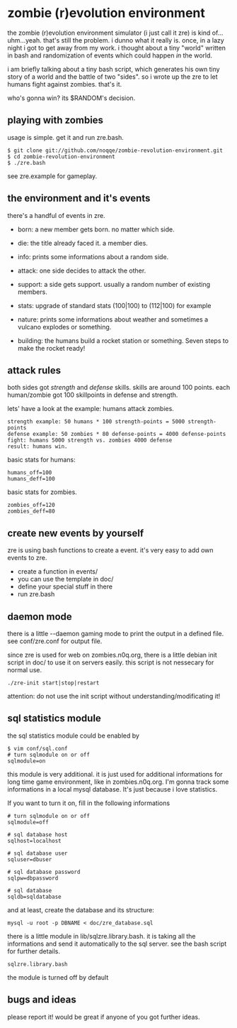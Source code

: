 zombie (r)evolution environment 
================================

the zombie (r)evolution environment simulator (i just call it zre) is kind of... uhm...yeah. 
that's still the problem. i dunno what it really is. once, in a lazy night i got to 
get away from my work. i thought about a tiny "world" written in bash and randomization of events
which could happen _in_ the world. 

i am briefly talking about a tiny bash script, which generates his own tiny
story of a world and the battle of two "sides". so i wrote up the zre to 
let humans fight against zombies. that's it. 

who's gonna win? its $RANDOM's decision. 

playing with zombies
--------------------

usage is simple. get it and run zre.bash.

    $ git clone git://github.com/noqqe/zombie-revolution-environment.git
    $ cd zombie-revolution-environment
    $ ./zre.bash

see zre.example for gameplay.

the environment and it's events
-------------------------------

there's a handful of events in zre. 

* born: a new member gets born. no matter which side.

* die: the title already faced it. a member dies.

* info: prints some informations about a random side.

* attack: one side decides to attack the other.

* support: a side gets support. usually a random number of existing members.

* stats: upgrade of standard stats (100|100) to (112|100) for example

* nature: prints some informations about weather and sometimes a vulcano explodes or something.

* building: the humans build a rocket station or something. Seven steps to make the rocket ready!

attack rules
------------

both sides got _strength_ and _defense_ skills. 
skills are around 100 points. each human/zombie got 100 skillpoints in
defense and strength. 

lets' have a look at the example: humans attack zombies.

    strength example: 50 humans * 100 strength-points = 5000 strength-points
    defense example: 50 zombies * 80 defense-points = 4000 defense-points
    fight: humans 5000 strength vs. zombies 4000 defense
    result: humans win.

basic stats for humans:

    humans_off=100
    humans_deff=100

basic stats for zombies.

    zombies_off=120
    zombies_deff=80

create new events by yourself
-----------------------------

zre is using bash functions to create a event. it's very easy to
add own events to zre. 

 * create a function in events/ 
 * you can use the template in doc/
 * define your special stuff in there
 * run zre.bash

daemon mode
-----------

there is a little --daemon gaming mode to print the output in a defined file. see conf/zre.conf for output file. 

since zre is used for web on zombies.n0q.org, there is a little debian init script in doc/ to use it on servers easily. this script is not nessecary for normal use. 

    ./zre-init start|stop|restart

attention:
do not use the init script without understanding/modificating it!

sql statistics module
----------------------

the sql statistics module could be enabled by 

    $ vim conf/sql.conf
    # turn sqlmodule on or off
    sqlmodule=on
    
   
this module is very additional. it is just used for additional informations for long time game environment, like in zombies.n0q.org. I'm gonna track some informations in a local mysql database. It's just because i love statistics. 

If you want to turn it on, fill in the following informations

    # turn sqlmodule on or off
    sqlmodule=off

    # sql database host
    sqlhost=localhost

    # sql database user
    sqluser=dbuser

    # sql database password
    sqlpw=dbpassword

    # sql database
    sqldb=sqldatabase
    
and at least, create the database and its structure:

    mysql -u root -p DBNAME < doc/zre_database.sql 


there is a little module in lib/sqlzre.library.bash. it is taking all the informations and send it automatically to the sql server. see the bash script for further details. 

    sqlzre.library.bash
    
the module is turned off by default

bugs and ideas
-------------

please report it! would be great if anyone of you got further ideas.

